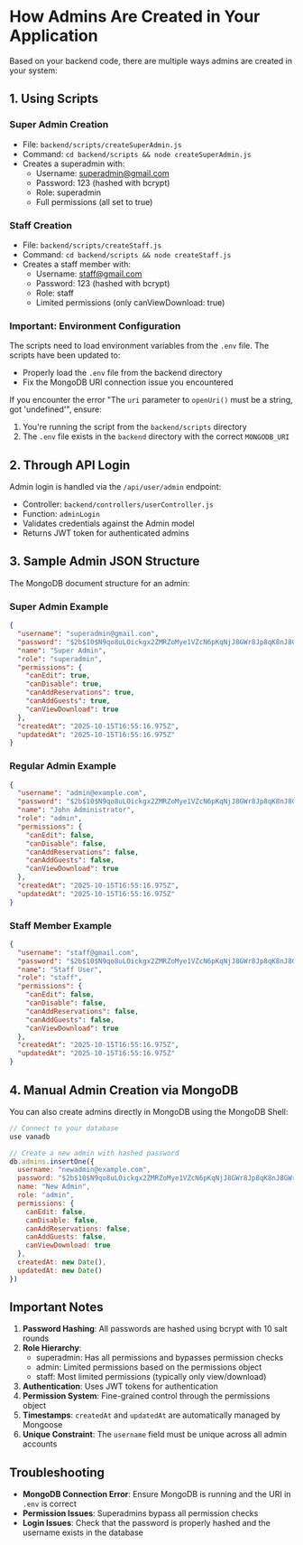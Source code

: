 # How Admins Are Created in Your Application

Based on your backend code, there are multiple ways admins are created in your system:

## 1. Using Scripts

### Super Admin Creation
- File: `backend/scripts/createSuperAdmin.js`
- Command: `cd backend/scripts && node createSuperAdmin.js`
- Creates a superadmin with:
  - Username: superadmin@gmail.com
  - Password: 123 (hashed with bcrypt)
  - Role: superadmin
  - Full permissions (all set to true)

### Staff Creation
- File: `backend/scripts/createStaff.js`
- Command: `cd backend/scripts && node createStaff.js`
- Creates a staff member with:
  - Username: staff@gmail.com
  - Password: 123 (hashed with bcrypt)
  - Role: staff
  - Limited permissions (only canViewDownload: true)

### Important: Environment Configuration
The scripts need to load environment variables from the `.env` file. The scripts have been updated to:
- Properly load the `.env` file from the backend directory
- Fix the MongoDB URI connection issue you encountered

If you encounter the error "The `uri` parameter to `openUri()` must be a string, got 'undefined'", ensure:
1. You're running the script from the `backend/scripts` directory
2. The `.env` file exists in the `backend` directory with the correct `MONGODB_URI`

## 2. Through API Login

Admin login is handled via the `/api/user/admin` endpoint:
- Controller: `backend/controllers/userController.js`
- Function: `adminLogin`
- Validates credentials against the Admin model
- Returns JWT token for authenticated admins

## 3. Sample Admin JSON Structure

The MongoDB document structure for an admin:

### Super Admin Example
```json
{
  "username": "superadmin@gmail.com",
  "password": "$2b$10$N9qo8uLOickgx2ZMRZoMye1VZcN6pKqNjJ8GWr8Jp8qK8nJ8GWr8J",
  "name": "Super Admin",
  "role": "superadmin",
  "permissions": {
    "canEdit": true,
    "canDisable": true,
    "canAddReservations": true,
    "canAddGuests": true,
    "canViewDownload": true
  },
  "createdAt": "2025-10-15T16:55:16.975Z",
  "updatedAt": "2025-10-15T16:55:16.975Z"
}
```

### Regular Admin Example
```json
{
  "username": "admin@example.com",
  "password": "$2b$10$N9qo8uLOickgx2ZMRZoMye1VZcN6pKqNjJ8GWr8Jp8qK8nJ8GWr8J",
  "name": "John Administrator",
  "role": "admin",
  "permissions": {
    "canEdit": false,
    "canDisable": false,
    "canAddReservations": false,
    "canAddGuests": false,
    "canViewDownload": true
  },
  "createdAt": "2025-10-15T16:55:16.975Z",
  "updatedAt": "2025-10-15T16:55:16.975Z"
}
```

### Staff Member Example
```json
{
  "username": "staff@gmail.com",
  "password": "$2b$10$N9qo8uLOickgx2ZMRZoMye1VZcN6pKqNjJ8GWr8Jp8qK8nJ8GWr8J",
  "name": "Staff User",
  "role": "staff",
  "permissions": {
    "canEdit": false,
    "canDisable": false,
    "canAddReservations": false,
    "canAddGuests": false,
    "canViewDownload": true
  },
  "createdAt": "2025-10-15T16:55:16.975Z",
  "updatedAt": "2025-10-15T16:55:16.975Z"
}
```

## 4. Manual Admin Creation via MongoDB

You can also create admins directly in MongoDB using the MongoDB Shell:

```javascript
// Connect to your database
use vanadb

// Create a new admin with hashed password
db.admins.insertOne({
  username: "newadmin@example.com",
  password: "$2b$10$N9qo8uLOickgx2ZMRZoMye1VZcN6pKqNjJ8GWr8Jp8qK8nJ8GWr8J", // Hash this password
  name: "New Admin",
  role: "admin",
  permissions: {
    canEdit: false,
    canDisable: false,
    canAddReservations: false,
    canAddGuests: false,
    canViewDownload: true
  },
  createdAt: new Date(),
  updatedAt: new Date()
})
```

## Important Notes

1. **Password Hashing**: All passwords are hashed using bcrypt with 10 salt rounds
2. **Role Hierarchy**: 
   - superadmin: Has all permissions and bypasses permission checks
   - admin: Limited permissions based on the permissions object
   - staff: Most limited permissions (typically only view/download)
3. **Authentication**: Uses JWT tokens for authentication
4. **Permission System**: Fine-grained control through the permissions object
5. **Timestamps**: `createdAt` and `updatedAt` are automatically managed by Mongoose
6. **Unique Constraint**: The `username` field must be unique across all admin accounts

## Troubleshooting

- **MongoDB Connection Error**: Ensure MongoDB is running and the URI in `.env` is correct
- **Permission Issues**: Superadmins bypass all permission checks
- **Login Issues**: Check that the password is properly hashed and the username exists in the database